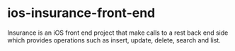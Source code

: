 # ios-insurance-front-end
Insurance is an iOS front end project that make calls to a rest back end side which provides operations such as insert, update, delete, search and list.
